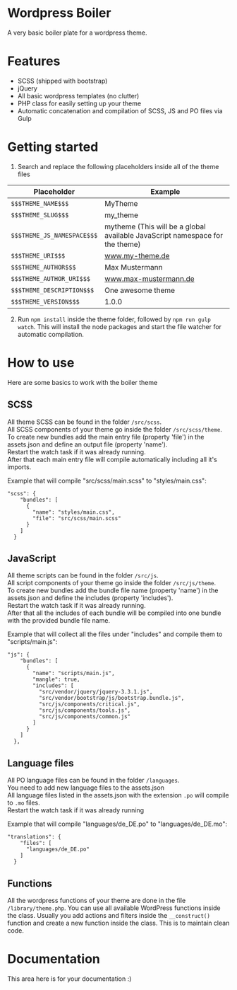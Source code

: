 # Wordpress Boiler

A very basic boiler plate for a wordpress theme.

# Features

- SCSS (shipped with bootstrap)
- jQuery
- All basic wordpress templates (no clutter)
- PHP class for easily setting up your theme
- Automatic concatenation and compilation of SCSS, JS and PO files via Gulp

# Getting started

1. Search and replace the following placeholders inside all of the theme files

Placeholder | Example
----------- | --------
``$$$THEME_NAME$$$`` | MyTheme
``$$$THEME_SLUG$$$`` | my_theme
``$$$THEME_JS_NAMESPACE$$$`` | mytheme (This will be a global available JavaScript namespace for the theme)
``$$$THEME_URI$$$`` | www.my-theme.de
``$$$THEME_AUTHOR$$$`` | Max Mustermann
``$$$THEME_AUTHOR_URI$$$`` | www.max-mustermann.de
``$$$THEME_DESCRIPTION$$$`` | One awesome theme
``$$$THEME_VERSION$$$`` | 1.0.0

2. Run ``npm install`` inside the theme folder, followed by ``npm run gulp watch``. This will install the node packages and start the file watcher for automatic compilation.

# How to use
Here are some basics to work with the boiler theme

## SCSS
All theme SCSS can be found in the folder ``/src/scss``.  
All SCSS components of your theme go inside the folder ``/src/scss/theme``.  
To create new bundles add the main entry file (property 'file') in the assets.json and define an output file (property 'name').  
Restart the watch task if it was already running.  
After that each main entry file will compile automatically including all it's imports.  

Example that will compile "src/scss/main.scss" to "styles/main.css":
```
"scss": {
    "bundles": [
      {
        "name": "styles/main.css",
        "file": "src/scss/main.scss"
      }
    ]
  }
```

## JavaScript
All theme scripts can be found in the folder ``/src/js``.  
All script components of your theme go inside the folder ``/src/js/theme``.  
To create new bundles add the bundle file name (property 'name') in the assets.json and define the includes (property 'includes').  
Restart the watch task if it was already running.  
After that all the includes of each bundle will be compiled into one bundle with the provided bundle file name.  

Example that will collect all the files under "includes" and compile them to "scripts/main.js":
```
"js": {
    "bundles": [
      {
        "name": "scripts/main.js",
        "mangle": true,
        "includes": [
          "src/vendor/jquery/jquery-3.3.1.js",
          "src/vendor/bootstrap/js/bootstrap.bundle.js",
          "src/js/components/critical.js",
          "src/js/components/tools.js",
          "src/js/components/common.js"
        ]
      }
    ]
  },
```

## Language files
All PO language files can be found in the folder ``/languages``.  
You need to add new language files to the assets.json  
All language files listed in the assets.json with the extension ``.po`` will compile to ``.mo`` files.  
Restart the watch task if it was already running  

Example that will compile "languages/de_DE.po" to "languages/de_DE.mo":
```
"translations": {
    "files": [
      "languages/de_DE.po"
    ]
  }
```

## Functions
All the wordpress functions of your theme are done in the file ``/library/theme.php``. You can use all available WordPress functions inside the class. Usually you add actions and filters inside the ``__construct()`` function and create a new function inside the class. This is to maintain clean code.

# Documentation

This area here is for your documentation :)
